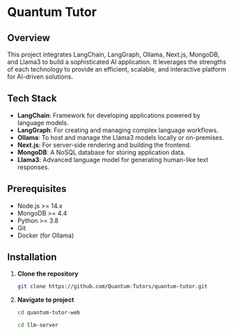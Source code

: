# Quantum Tutor

## Overview

This project integrates LangChain, LangGraph, Ollama, Next.js, MongoDB, and Llama3 to build a sophisticated AI application. It leverages the strengths of each technology to provide an efficient, scalable, and interactive platform for AI-driven solutions.

## Tech Stack

- **LangChain**: Framework for developing applications powered by language models.
- **LangGraph**: For creating and managing complex language workflows.
- **Ollama**: To host and manage the Llama3 models locally or on-premises.
- **Next.js**: For server-side rendering and building the frontend.
- **MongoDB**: A NoSQL database for storing application data.
- **Llama3**: Advanced language model for generating human-like text responses.

## Prerequisites

- Node.js >= 14.x
- MongoDB >= 4.4
- Python >= 3.8
- Git
- Docker (for Ollama)

## Installation

1. **Clone the repository**
   ```bash
   git clone https://github.com/Quantum-Tutors/quantum-tutor.git
   ```
2. **Navigate to project**
   ```bash
   cd quantum-tutor-web
   ```
   ```bash
   cd llm-server
   ```
